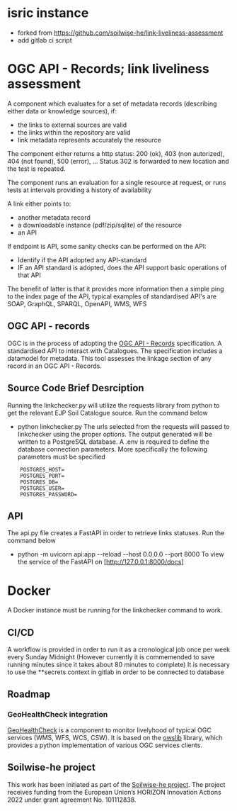 # isric instance

- forked from https://github.com/soilwise-he/link-liveliness-assessment
- add gitlab ci script

# OGC API - Records; link liveliness assessment

A component which evaluates for a set of metadata records (describing either data or knowledge sources), if:

- the links to external sources are valid
- the links within the repository are valid
- link metadata represents accurately the resource

The component either returns a http status: 200 (ok), 403 (non autorized), 404 (not found), 500 (error), ...
Status 302 is forwarded to new location and the test is repeated.

The component runs an evaluation for a single resource at request, or runs tests at intervals providing a history of availability 

A link either points to:

- another metadata record
- a downloadable instance (pdf/zip/sqlite) of the resource
- an API

If endpoint is API, some sanity checks can be performed on the API:

- Identify if the API adopted any API-standard
- IF an API standard is adopted, does the API support basic operations of that API

The benefit of latter is that it provides more information then a simple ping to the index page of the API, typical examples of standardised API's are SOAP, GraphQL, SPARQL, OpenAPI, WMS, WFS

## OGC API - records

OGC is in the process of adopting the [OGC API - Records](https://github.com/opengeospatial/ogcapi-records) specification. A standardised API to interact with Catalogues. The specification includes a datamodel for metadata. This tool assesses the linkage section of any record in an OGC API - Records.


## Source Code Brief Desrciption

Running the linkchecker.py will utilize the requests library from python to get the relevant EJP Soil Catalogue source.
Run the command below
* python linkchecker.py
The urls selected from the requests will passed to linkchecker using the proper options.
The output generated will be written to a PostgreSQL database.
A .env is required to define the database connection parameters.
More specifically the following parameters must be specified

```
    POSTGRES_HOST=
    POSTGRES_PORT=
    POSTGRES_DB=
    POSTGRES_USER=
    POSTGRES_PASSWORD=
```

## API
The api.py file creates a FastAPI in order to retrieve links statuses. 
Run the command below
* python -m uvicorn api:app --reload --host 0.0.0.0 --port 8000 
To view the service of the FastAPI on [http://127.0.0.1:8000/docs]

# Docker
A Docker instance must be running for the linkchecker command to work.

## CI/CD
A workflow is provided in order to run it as a cronological job once per week every Sunday Midnight
(However currently it is commemended to save running minutes since it takes about 80 minutes to complete)
It is necessary to use the **secrets context in gitlab in order to be connected to database

## Roadmap

### GeoHealthCheck integration

[GeoHealthCheck](https://GeoHealthCheck.org) is a component to monitor livelyhood of typical OGC services (WMS, WFS, WCS, CSW). It is based on the [owslib](https://owslib.readthedocs.io/en/latest/) library, which provides a python implementation of various OGC services clients.

## Soilwise-he project

This work has been initiated as part of the [Soilwise-he project](https://soilwise-he.eu/).
The project receives funding from the European Union’s HORIZON Innovation Actions 2022 under grant agreement No. 101112838.

